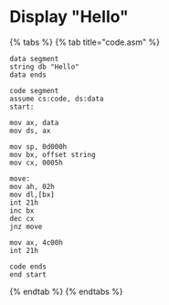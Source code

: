 # Display "Hello"

{% tabs %}
{% tab title="code.asm" %}
```
data segment
string db "Hello"
data ends

code segment
assume cs:code, ds:data
start:

mov ax, data
mov ds, ax

mov sp, 0d000h
mov bx, offset string
mov cx, 0005h

move:
mov ah, 02h
mov dl,[bx]
int 21h
inc bx
dec cx 
jnz move

mov ax, 4c00h
int 21h

code ends
end start
```
{% endtab %}
{% endtabs %}

